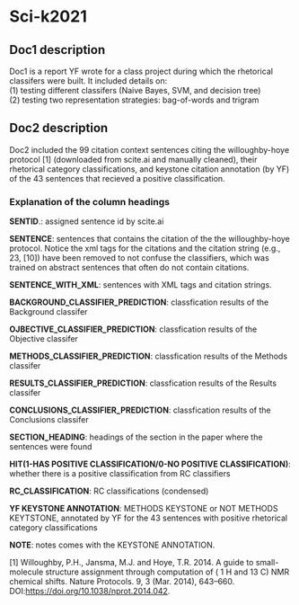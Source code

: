 # Sci-k2021

## Doc1 description
Doc1 is a report YF wrote for a class project during which the rhetorical classifers were built. It included details on:  
(1) testing different classifers (Naive Bayes, SVM, and decision tree)   
(2) testing two representation strategies: bag-of-words and trigram  

## Doc2 description
Doc2 included the 99 citation context sentences citing the willoughby-hoye protocol [1] (downloaded from scite.ai and manually cleaned), their rhetorical category classifications, and keystone citation annotation (by YF) of the 43 sentences that recieved a positive classification.  

### Explanation of the column headings  
  
**SENTID**.: assigned sentence id by scite.ai  

**SENTENCE**: sentences that contains the citation of the the willoughby-hoye protocol. Notice the xml tags for the citations and the citation string (e.g., 23, [10]) have been removed to not confuse the classifiers, which was trained on abstract sentences that often do not contain citations.  

**SENTENCE_WITH_XML**: sentences with XML tags and citation strings.  

**BACKGROUND_CLASSIFIER_PREDICTION**: classfication results of the Background classifer  

**OJBECTIVE_CLASSIFIER_PREDICTION**: classfication results of the Objective classifer  

**METHODS_CLASSIFIER_PREDICTION**: classfication results of the Methods classifer  

**RESULTS_CLASSIFIER_PREDICTION**: classfication results of the Results classifer  

**CONCLUSIONS_CLASSIFIER_PREDICTION**: classfication results of the Conclusions classifer  

**SECTION_HEADING**: headings of the section in the paper where the sentences were found  

**HIT(1-HAS POSITIVE CLASSIFICATION/0-NO POSITIVE CLASSIFICATION)**: whether there is a positive classification from RC classifiers  

**RC_CLASSIFICATION**: RC classifications (condensed)  

**YF KEYSTONE ANNOTATION**: METHODS KEYSTONE or NOT METHODS KEYTSTONE, annotated by YF for the 43 sentences with positive rhetorical category classifications  

**NOTE**: notes comes with the KEYSTONE ANNOTATION.  

[1] Willoughby, P.H., Jansma, M.J. and Hoye, T.R. 2014. A guide to small-molecule structure assignment through computation of ( 1 H and 13 C) NMR chemical shifts. Nature Protocols. 9, 3 (Mar. 2014), 643–660. DOI:https://doi.org/10.1038/nprot.2014.042.

